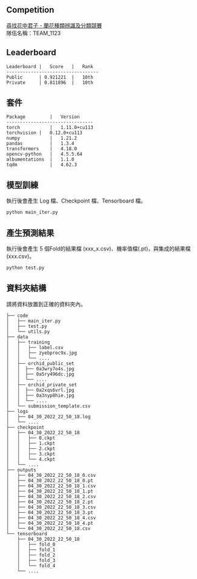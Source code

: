## Competition
[尋找花中君子 - 蘭花種類辨識及分類競賽](https://tbrain.trendmicro.com.tw/Competitions/Details/20)  
隊伍名稱：TEAM_1123

## Leaderboard
```
Leaderboard |   Score   |   Rank
----------------------------------
Public      | 0.921221  |   10th
Private     | 0.811896  |   10th
```

## 套件
```
Package         |   Version
--------------------------------
torch           |   1.11.0+cu113
torchvision	|   0.12.0+cu113
numpy	        |   1.21.2
pandas	        |   1.3.4
transformers	|   4.18.0
opencv-python	|   4.5.5.64
albumentations	|   1.1.0
tqdm	        |   4.62.3

```

## 模型訓練
執行後會產生 Log 檔、Checkpoint 檔、Tensorboard 檔。

```python
python main_iter.py
```

## 產生預測結果
執行後會產生 5 個Fold的結果檔 (xxx_x.csv)、機率值檔(.pt)，與集成的結果檔(xxx.csv)。
```python
python test.py
```

## 資料夾結構
請將資料放置到正確的資料夾內。
```
├── code
│   ├── main_iter.py
│   ├── test.py
│   └── utils.py	
├── data
│   ├── training
│   │   ├── label.csv
│   │   ├── zyebproc9x.jpg
│   │	└── ....		
│   ├── orchid_public_set
│   │  ├── 0a3wry7o4s.jpg
│   │  ├── 0a5ry496dc.jpg
│   │  └── ....					
│   ├── orchid_private_set
│   │  ├── 0a2xqs6vrl.jpg
│   │  ├── 0a3nyp8hie.jpg
│   │  └── ....			
│   └── submission_template.csv
├── logs
│   ├── 04_30_2022_22_50_18.log
│	└── ....
├── checkpoint
│   ├── 04_30_2022_22_50_18
│   │   ├── 0.ckpt
│   │   ├── 1.ckpt
│   │   ├── 2.ckpt
│   │   ├── 3.ckpt
│   │   └── 4.ckpt
│	└── ....
├── outputs
│   ├── 04_30_2022_22_50_18_0.csv
│	├── 04_30_2022_22_50_18_0.pt
│   ├── 04_30_2022_22_50_18_1.csv
│	├── 04_30_2022_22_50_18_1.pt
│   ├── 04_30_2022_22_50_18_2.csv
│	├── 04_30_2022_22_50_18_2.pt
│   ├── 04_30_2022_22_50_18_3.csv
│	├── 04_30_2022_22_50_18_3.pt
│   ├── 04_30_2022_22_50_18_4.csv
│	├── 04_30_2022_22_50_18_4.pt      
│   └── 04_30_2022_22_50_18.csv           
└── tensorboard
    ├── 04_30_2022_22_50_18
    │   ├── fold_0
    │   ├── fold_1
    │   ├── fold_2
    │   ├── fold_3
    │   └── fold_4
    └── .... 
```
